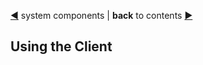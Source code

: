 [&#9664;](system.md) system components | __back__ to contents [&#9654;](https://github.com/FieldServer/happngin/tree/master#documentation)

## Using the Client
